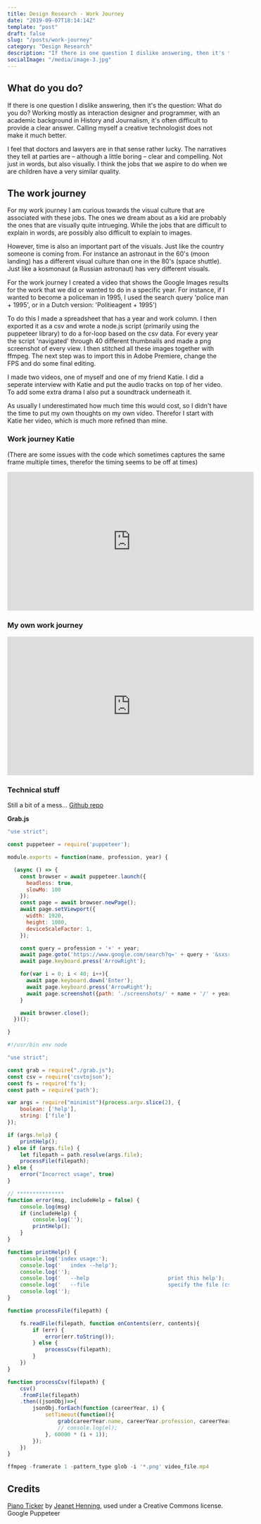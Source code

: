 ```yaml
---
title: Design Research - Work Journey
date: "2019-09-07T18:14:14Z"
template: "post"
draft: false
slug: "/posts/work-journey"
category: "Design Research"
description: "If there is one question I dislike answering, then it's the question: What do you do? Working mostly as interaction designer and programmer, with an academic background in History and Journalism, it's often difficult to provide a clear answer. Calling myself a creative technologist does not make it much better."
socialImage: "/media/image-3.jpg"
---
```


## What do you do?

If there is one question I dislike answering, then it's the question: What do you do? Working mostly as interaction designer and programmer, with an academic background in History and Journalism, it's often difficult to provide a clear answer. Calling myself a creative technologist does not make it much better.

I feel that doctors and lawyers are in that sense rather lucky. The narratives they tell at parties are – although a little boring – clear and compelling. Not just in words, but also visually. I think the jobs that we aspire to do when we are children have a very similar quality. 

## The work journey

For my work journey I am curious towards the visual culture that are associated with these jobs. The ones we dream about as a kid are probably the ones that are visually quite intrueging. While the jobs that are difficult to explain in words, are possibly also difficult to explain to images.

However, time is also an important part of the visuals. Just like the country someone is coming from. For instance an astronaut in the 60's (moon landing) has a different visual culture than one in the 80's (space shuttle). Just like a kosmonaut (a Russian astronaut) has very different visuals.

For the work journey I created a video that shows the Google Images results for the work that we did or wanted to do in a specific year. For instance, if I wanted to become a policeman in 1995, I used the search query 'police man + 1995', or in a Dutch version: 'Politieagent + 1995')

To do this I made a spreadsheet that has a year and work column. I then exported it as a csv and wrote a node.js script (primarily using the puppeteer library) to do a for-loop based on the csv data. For every year the script 'navigated' through 40 different thumbnails and made a png screenshot of every view. I then stitched all these images together with ffmpeg. The next step was to import this in Adobe Premiere, change the FPS and do some final editing.

I made two videos, one of myself and one of my friend Katie. I did a seperate interview with Katie and put the audio tracks on top of her video. To add some extra drama I also put a soundtrack underneath it.

As usually I underestimated how much time this would cost, so I didn't have the time to put my own thoughts on my own video. Therefor I start with Katie her video, which is much more refined than mine.

### Work journey Katie

(There are some issues with the code which sometimes captures the same frame multiple times, therefor the timing seems to be off at times)

<iframe width="560" height="315" src="https://www.youtube.com/embed/wSQQpZftSm0" frameborder="0" allow="accelerometer; autoplay; encrypted-media; gyroscope; picture-in-picture" allowfullscreen></iframe>

### My own work journey

<iframe width="560" height="315" src="https://www.youtube.com/embed/Pb0wHi-8hYk" frameborder="0" allow="accelerometer; autoplay; encrypted-media; gyroscope; picture-in-picture" allowfullscreen></iframe>

### Technical stuff

Still a bit of a mess...
[Github repo](https://github.com/evanzummeren/designresearch-week2)

**Grab.js**
```javascript
"use strict";

const puppeteer = require('puppeteer');

module.exports = function(name, profession, year) {

  (async () => {
    const browser = await puppeteer.launch({
      headless: true,
      slowMo: 100
    });
    const page = await browser.newPage();
    await page.setViewport({
      width: 1920,
      height: 1080,
      deviceScaleFactor: 1,
    });

    const query = profession + '+' + year;
    await page.goto('https://www.google.com/search?q=' + query + '&sxsrf=ACYBGNSF8lP91SmxWUEmHhfu1E6nbKPUcQ:1567961726122&source=lnms&tbm=isch&sa=X&ved=0ahUKEwiovtPN2MHkAhWDbVAKHaABBrQQ_AUIEigB&biw=1680&bih=888');
    await page.keyboard.press('ArrowRight');

    for(var i = 0; i < 40; i++){
      await page.keyboard.down('Enter');
      await page.keyboard.press('ArrowRight');
      await page.screenshot({path: './screenshots/' + name + '/' + year + '_' + profession + '_' + i + '.png'}).catch(err => {console.log(err)});
    }

    await browser.close();
  })();

}
```
```javascript
#!/usr/bin env node

"use strict";

const grab = require("./grab.js");
const csv = require('csvtojson');
const fs = require('fs');
const path = require('path');

var args = require("minimist")(process.argv.slice(2), {
    boolean: ['help'],
    string: ['file']
});

if (args.help) {
    printHelp();
} else if (args.file) {
    let filepath = path.resolve(args.file);
    processFile(filepath);
} else {
    error("Incorrect usage", true)
}

// ***************
function error(msg, includeHelp = false) {
    console.log(msg)
    if (includeHelp) {
        console.log('');
        printHelp();
    }
}

function printHelp() {
    console.log('index usage:');
    console.log('   index --help');
    console.log('');
    console.log('   --help                         print this help');
    console.log('   --file                         specify the file (csv)');
    console.log('');
}

function processFile(filepath) {

    fs.readFile(filepath, function onContents(err, contents){
        if (err) {
            error(err.toString());
        } else {
            processCsv(filepath);
        }
    })
}

function processCsv(filepath) {
    csv()
    .fromFile(filepath)
    .then((jsonObj)=>{
        jsonObj.forEach(function (careerYear, i) {
            setTimeout(function(){
                grab(careerYear.name, careerYear.profession, careerYear.year);
                // console.log(el);
            }, 60000 * (i + 1));
        });
    })
}
```

```javascript 
ffmpeg -framerate 1 -pattern_type glob -i '*.png' video_file.mp4
```

## Credits
[Piano Ticker](https://freesound.org/people/Jeanet_Henning/sounds/328910/) by [Jeanet Henning](https://freesound.org/people/Jeanet_Henning/), used under a Creative Commons license.
Google Puppeteer
